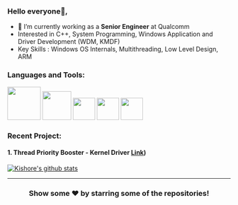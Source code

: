 ### Hello everyone👋,  


- 🔭 I’m currently working as a **Senior Engineer** at Qualcomm
- Interested in C++, System Programming, Windows Application and Driver Development (WDM, KMDF)
- Key Skills : Windows OS Internals, Multithreading, Low Level Design, ARM


### Languages and Tools:

<img target="_blank" src="https://w7.pngwing.com/pngs/579/803/png-transparent-the-c-programming-language-programmer-computer-programming-programming-blue-logo-computer-program.png" width=75> <img target="_blank" src="https://encrypted-tbn0.gstatic.com/images?q=tbn:ANd9GcS5pkHboL-NFHg9F--yIQPCzv4g8gmf8rpong&s)](https://devblogs.microsoft.com/visualstudio/wp-content/uploads/sites/4/2018/11/preview-thumb.png" width=65> <img target="_blank" src="https://ih1.redbubble.net/image.2109136186.7882/bg,f8f8f8-flat,750x,075,f-pad,750x1000,f8f8f8.u2.jpg" width=50>  <img target="_blank" src="https://ih1.redbubble.net/image.411682602.8572/st,small,845x845-pad,1000x1000,f8f8f8.u2.jpg" width=50>       <img target="_blank" src="https://git-scm.com/images/logo@2x.png" width=50>     

### Recent Project:
#### 1.  Thread Priority Booster - Kernel Driver [Link](https://github.com/K-OS-Dev/ThreadPriorityChangingDriver/tree/FeatureBranch))

<a href="https://github.com/K-OS-Dev">
 <img align="center" src="https://github-readme-stats.vercel.app/api?username=K-OS-Dev&show_icons=true&theme=dracula&line_height=27" alt="Kishore's github stats"/>
</a>

---

<h3 align="center">Show some ❤️ by starring some of the repositories!</h3>
